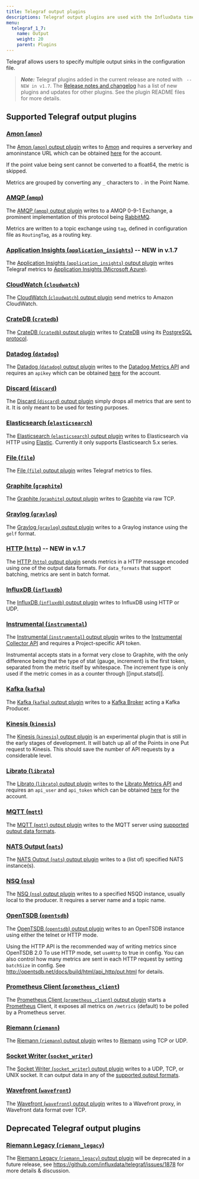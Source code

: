 ```yaml
---
title: Telegraf output plugins
descriptions: Telegraf output plugins are used with the InfluxData time series platform to transform, decorate, and filter metrics. Supported output plugins include Datadog, Elasticsearch, Graphite, InfluxDB, Kafka, MQTT, Prometheus Client, Riemann, and Wavefront.
menu:
  telegraf_1_7:
    name: Output
    weight: 20
    parent: Plugins
---
```


Telegraf allows users to specify multiple output sinks in the configuration file.

> ***Note:*** Telegraf plugins added in the current release are noted with ` -- NEW in v1.7`.
>The [Release notes and changelog](/telegraf/v1.7/about_the_project/release-notes-changelog) has a list of new plugins and updates for other plugins. See the plugin README files for more details.

## Supported Telegraf output plugins

### [Amon (`amon`)](https://github.com/influxdata/telegraf/tree/release-1.7/plugins/outputs/amon)

The [Amon (`amon`) output plugin](https://github.com/influxdata/telegraf/tree/release-1.7/plugins/outputs/amon) writes to [Amon](https://www.amon.cx) and requires a serverkey and amoninstance URL which can be obtained [here](https://www.amon.cx/docs/monitoring/) for the account.

If the point value being sent cannot be converted to a float64, the metric is skipped.

Metrics are grouped by converting any `_` characters to `.` in the Point Name.

### [AMQP (`amqp`)](https://github.com/influxdata/telegraf/tree/release-1.7/plugins/outputs/amqp)

The [AMQP (`amqp`) output plugin](https://github.com/influxdata/telegraf/tree/release-1.7/plugins/outputs/amqp) writes to a AMQP 0-9-1 Exchange, a prominent implementation of this protocol being [RabbitMQ](https://www.rabbitmq.com/).

Metrics are written to a topic exchange using `tag`, defined in configuration file as `RoutingTag`, as a routing key.

### [Application Insights (`application_insights`)](https://github.com/influxdata/telegraf/blob/release-1.7/plugins/outputs/application_insights) -- NEW in v.1.7

The [Application Insights (`application_insights`) output plugin](https://github.com/influxdata/telegraf/blob/release-1.7/plugins/outputs/application_insights) writes Telegraf metrics to [Application Insights (Microsoft Azure)](https://azure.microsoft.com/en-us/services/application-insights/).

### [CloudWatch (`cloudwatch`)](https://github.com/influxdata/telegraf/tree/release-1.7/plugins/outputs/cloudwatch)

The [CloudWatch (`cloudwatch`) output plugin](https://github.com/influxdata/telegraf/tree/release-1.7/plugins/outputs/cloudwatch) send metrics to Amazon CloudWatch.

### [CrateDB (`cratedb`)](https://github.com/influxdata/telegraf/tree/master/plugins/outputs/cratedb)

The [CrateDB (`cratedb`) output plugin](https://github.com/influxdata/telegraf/tree/master/plugins/outputs/cratedb) writes to [CrateDB](https://crate.io/) using its [PostgreSQL protocol](https://crate.io/docs/crate/reference/protocols/postgres.html).

### [Datadog (`datadog`)](https://github.com/influxdata/telegraf/tree/release-1.7/plugins/outputs/datadog)

The [Datadog (`datadog`) output plugin](https://github.com/influxdata/telegraf/tree/release-1.7/plugins/outputs/datadog) writes to the [Datadog Metrics API](http://docs.datadoghq.com/api/#metrics) and requires an `apikey` which can be obtained [here](https://app.datadoghq.com/account/settings#api) for the account.

### [Discard (`discard`)](https://github.com/influxdata/telegraf/tree/release-1.7/plugins/outputs/discard)

The [Discard (`discard`) output plugin](https://github.com/influxdata/telegraf/tree/release-1.7/plugins/outputs/discard) simply drops all metrics that are sent to it. It is only meant to be used for testing purposes.

### [Elasticsearch (`elasticsearch`)](https://github.com/influxdata/telegraf/tree/release-1.7/plugins/outputs/elasticsearch)

The [Elasticsearch (`elasticsearch`) output plugin](https://github.com/influxdata/telegraf/tree/release-1.7/plugins/outputs/elasticsearch) writes to Elasticsearch via HTTP using [Elastic](http://olivere.github.io/elastic/). Currently it only supports Elasticsearch 5.x series.

### [File (`file`)](https://github.com/influxdata/telegraf/tree/release-1.7/plugins/outputs/file)

The [File (`file`) output plugin](https://github.com/influxdata/telegraf/tree/release-1.7/plugins/outputs/file) writes Telegraf metrics to files.

### [Graphite (`graphite`)](https://github.com/influxdata/telegraf/tree/release-1.7/plugins/outputs/graphite)

The [Graphite (`graphite`) output plugin](https://github.com/influxdata/telegraf/tree/release-1.7/plugins/outputs/graphite) writes to [Graphite](http://graphite.readthedocs.org/en/latest/index.html) via raw TCP.

### [Graylog (`graylog`)](https://github.com/influxdata/telegraf/tree/release-1.7/plugins/outputs/graylog)

The  [Graylog (`graylog`) output plugin](https://github.com/influxdata/telegraf/tree/release-1.7/plugins/outputs/graylog) writes to a Graylog instance using the `gelf` format.

### [HTTP (`http`)](https://github.com/influxdata/telegraf/tree/master/plugins/outputs/http) -- NEW in v.1.7

The [HTTP (`http`) output plugin](https://github.com/influxdata/telegraf/tree/master/plugins/outputs/http) sends metrics in a HTTP message encoded using one of the output data formats. For `data_formats` that support batching, metrics are sent in batch format.

### [InfluxDB (`influxdb`)](https://github.com/influxdata/telegraf/tree/release-1.7/plugins/outputs/influxdb)

The [InfluxDB (`influxdb`) output plugin](https://github.com/influxdata/telegraf/tree/release-1.7/plugins/outputs/influxdb) writes to InfluxDB using HTTP or UDP.

### [Instrumental (`instrumental`)](https://github.com/influxdata/telegraf/tree/release-1.7/plugins/outputs/instrumental)

The [Instrumental (`instrumental`) output plugin](https://github.com/influxdata/telegraf/tree/release-1.7/plugins/outputs/instrumental) writes to the [Instrumental Collector API](https://instrumentalapp.com/docs/tcp-collector) and requires a Project-specific API token.

Instrumental accepts stats in a format very close to Graphite, with the only difference being that the type of stat (gauge, increment) is the first token, separated from the metric itself by whitespace. The increment type is only used if the metric comes in as a counter through [[input.statsd]].

### [Kafka (`kafka`)](https://github.com/influxdata/telegraf/tree/release-1.7/plugins/outputs/kafka)

The [Kafka (`kafka`) output plugin](https://github.com/influxdata/telegraf/tree/release-1.7/plugins/outputs/kafka) writes to a [Kafka Broker](http://kafka.apache.org/07/quickstart.html) acting a Kafka Producer.

### [Kinesis (`kinesis`)](https://github.com/influxdata/telegraf/tree/release-1.7/plugins/outputs/kinesis)

The [Kinesis (`kinesis`) output plugin](https://github.com/influxdata/telegraf/tree/release-1.7/plugins/outputs/kinesis) is an experimental plugin that is still in the early stages of development. It will batch up all of the Points in one Put request to Kinesis. This should save the number of API requests by a considerable level.

### [Librato (`librato`)](https://github.com/influxdata/telegraf/tree/release-1.7/plugins/outputs/librato)

The [Librato (`librato`) output plugin](https://github.com/influxdata/telegraf/tree/release-1.7/plugins/outputs/librato) writes to the [Librato Metrics API](http://dev.librato.com/v1/metrics#metrics) and requires an `api_user` and `api_token` which can be obtained [here](https://metrics.librato.com/account/api_tokens) for the account.

### [MQTT (`mqtt`)](https://github.com/influxdata/telegraf/tree/release-1.7/plugins/outputs/mqtt)

The [MQTT (`mqtt`) output plugin](https://github.com/influxdata/telegraf/tree/release-1.7/plugins/outputs/mqtt) writes to the MQTT server using [supported output data formats](https://github.com/influxdata/telegraf/blob/master/docs/DATA_FORMATS_OUTPUT.md).

### [NATS Output (`nats`)](https://github.com/influxdata/telegraf/tree/release-1.7/plugins/outputs/nats)

The [NATS Output (`nats`) output plugin](https://github.com/influxdata/telegraf/tree/release-1.7/plugins/outputs/nats) writes to a (list of) specified NATS instance(s).

### [NSQ (`nsq`)](https://github.com/influxdata/telegraf/tree/release-1.7/plugins/outputs/nsq)

  The [NSQ (`nsq`) output plugin](https://github.com/influxdata/telegraf/tree/release-1.7/plugins/outputs/nsq) writes to a specified NSQD instance, usually local to the producer. It requires a server name and a topic name.

  ### [OpenTSDB (`opentsdb`)](https://github.com/influxdata/telegraf/tree/release-1.7/plugins/outputs/opentsdb)

  The [OpenTSDB (`opentsdb`) output plugin](https://github.com/influxdata/telegraf/tree/release-1.7/plugins/outputs/opentsdb) writes to an OpenTSDB instance using either the telnet or HTTP mode.

Using the HTTP API is the recommended way of writing metrics since OpenTSDB 2.0 To use HTTP mode, set `useHttp` to true in config. You can also control how many metrics are sent in each HTTP request by setting `batchSize` in config. See http://opentsdb.net/docs/build/html/api_http/put.html for details.

### [Prometheus Client (`prometheus_client`)](https://github.com/influxdata/telegraf/tree/release-1.7/plugins/outputs/prometheus_client)

The [Prometheus Client (`prometheus_client`) output plugin](https://github.com/influxdata/telegraf/tree/release-1.7/plugins/outputs/prometheus_client) starts a [Prometheus](https://prometheus.io/) Client, it exposes all metrics on `/metrics` (default) to be polled by a Prometheus server.

### [Riemann (`riemann`)](https://github.com/influxdata/telegraf/tree/release-1.7/plugins/outputs/riemann)

The [Riemann (`riemann`) output plugin](https://github.com/influxdata/telegraf/tree/release-1.7/plugins/outputs/riemann) writes to [Riemann](http://riemann.io/) using TCP or UDP.

### [Socket Writer (`socket_writer`)](https://github.com/influxdata/telegraf/tree/release-1.7/plugins/outputs/socket_writer)

The [Socket Writer (`socket_writer`) output plugin](https://github.com/influxdata/telegraf/tree/release-1.7/plugins/outputs/socket_writer) writes to a UDP, TCP, or UNIX socket. It can output data in any of the [supported output formats](https://github.com/influxdata/telegraf/blob/master/docs/DATA_FORMATS_OUTPUT.md).

### [Wavefront (`wavefront`)](https://github.com/influxdata/telegraf/tree/release-1.7/plugins/outputs/wavefront/README.md)

The [Wavefront (`wavefront`) output plugin](https://github.com/influxdata/telegraf/tree/release-1.7/plugins/outputs/wavefront/README.md) writes to a Wavefront proxy, in Wavefront data format over TCP.

## Deprecated Telegraf output plugins

### [Riemann Legacy (`riemann_legacy`)](https://github.com/influxdata/telegraf/tree/release-1.7/plugins/outputs/riemann_legacy)

The [Riemann Legacy (`riemann_legacy`) output plugin](https://github.com/influxdata/telegraf/tree/release-1.7/plugins/outputs/riemann_legacy) will be deprecated in a future release, see https://github.com/influxdata/telegraf/issues/1878 for more details & discussion.
